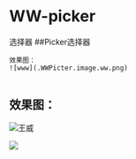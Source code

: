 # WW-picker
选择器
##Picker选择器
```
效果图：  
![www](.WWPicter.image.ww.png)


```
## 效果图：  
![王威](http://www.baidu.com/img/bdlogo.gif)
 
 ![](.ww.png)
